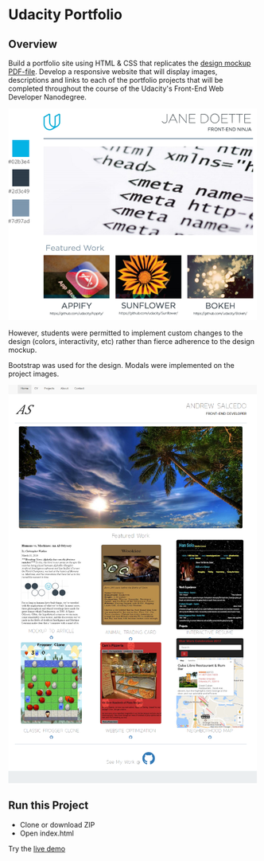 # Udacity Portfolio

## Overview

Build a portfolio site using HTML & CSS that replicates the [design mockup PDF-file](https://storage.googleapis.com/supplemental_media/udacityu/2655898586/design-mockup-portfolio.pdf). Develop a responsive website that will display images,
descriptions and links to each of the portfolio projects that will be completed throughout the course of the Udacity's Front-End Web Developer Nanodegree.


![PDF design](img/pdf-design.png)

However, students were permitted to implement custom changes to the design (colors, interactivity, etc) rather than fierce adherence to the design mockup.

Bootstrap was used for the design. Modals were implemented on the project images.

![Final site](img/demo.png)

## Run this Project

- Clone or download ZIP
- Open index.html

Try the [live demo](https://andrwsalcdo.github.io/udacity-portfolio-site/)

